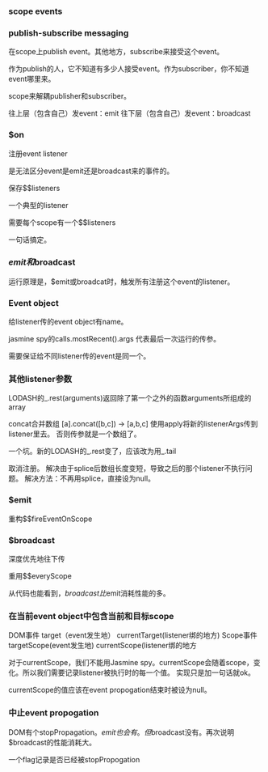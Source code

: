 ### scope events

### publish-subscribe messaging

在scope上publish event。其他地方，subscribe来接受这个event。

作为publish的人，它不知道有多少人接受event。作为subscriber，你不知道event哪里来。

scope来解耦publisher和subscriber。

往上层（包含自己）发event：emit
往下层（包含自己）发event：broadcast

### $on
注册event listener

是无法区分event是emit还是broadcast来的事件的。

保存$$listeners

一个典型的listener

需要每个scope有一个$$listeners

一句话搞定。

### $emit和$broadcast

运行原理是，$emit或broadcat时，触发所有注册这个event的listener。

### Event object

给listener传的event object有name。

jasmine spy的calls.mostRecent().args 代表最后一次运行的传参。

需要保证给不同listener传的event是同一个。

### 其他listener参数

LODASH的_.rest(arguments)返回除了第一个之外的函数arguments所组成的array

concat合并数组 [a].concat([b,c]) -> [a,b,c]
使用apply将新的listenerArgs传到listener里去。
否则传参就是一个数组了。


一个坑。新的LODASH的_.rest变了，应该改为用_.tail

取消注册。
解决由于splice后数组长度变短，导致之后的那个listener不执行问题。
解决方法：不再用splice，直接设为null。

### $emit

重构$$fireEventOnScope

### $broadcast

深度优先地往下传

重用$$everyScope

从代码也能看到，$broadcast比$emit消耗性能的多。

### 在当前event object中包含当前和目标scope

DOM事件 target（event发生地） currentTarget(listener绑的地方)
Scope事件 targetScope(event发生地) currentScope(listener绑的地方

对于currentScope，我们不能用Jasmine spy。currentScope会随着scope，变化。所以我们需要记录listener被执行时的每一个值。
实现只是加一句话就ok。

currentScope的值应该在event propogation结束时被设为null。

### 中止event propogation
DOM有个stopPropagation。$emit也会有。但$broadcast没有。再次说明$broadcast的性能消耗大。

一个flag记录是否已经被stopPropogation



